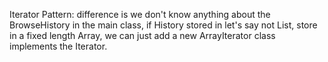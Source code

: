 Iterator Pattern:
difference is we don't know anything about the BrowseHistory in the main class,
if History stored in let's say not List, store in a fixed length
Array, we can just add a new ArrayIterator class implements the Iterator.